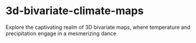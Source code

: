 # 3d-bivariate-climate-maps
Explore the captivating realm of 3D bivariate maps, where temperature and precipitation engage in a mesmerizing dance

